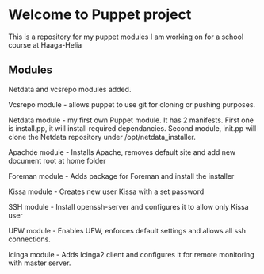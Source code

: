 # Welcome to Puppet project

This is a repository for my puppet modules I am working on for a school course at Haaga-Helia

## Modules

Netdata and vcsrepo modules added.

Vcsrepo module - allows puppet to use git for cloning or pushing purposes.

Netdata module - my first own Puppet module. It has 2 manifests. First one is install.pp, it will install required dependancies. Second module, init.pp will clone the Netdata repository under /opt/netdata_installer. 

Apachde module - Installs Apache, removes default site and add new document root at home folder

Foreman module - Adds package for Foreman and install the installer

Kissa module - Creates new user Kissa with a set password

SSH module - Install openssh-server and configures it to allow only Kissa user
 
UFW module - Enables UFW, enforces default settings and allows all ssh connections.

Icinga module - Adds Icinga2 client and configures it for remote monitoring with master server.

